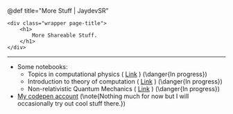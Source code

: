 @def title="More Stuff | JaydevSR"

~~~
<div class="wrapper page-title">
    <h1>
        More Shareable Stuff.
    </h1> 
</div>
~~~

---

- Some notebooks:
  - Topics in computational physics ( [Link](https://jaydevsr.github.io/computational-physics-notes/) ) (\danger{In progress})
  - Introduction to theory of computation ( [Link](https://jaydevsr.notion.site/Theory-of-Computation-b76a983528b846e7b0aaf650de61807c) ) (\danger{In progress})
  - Non-relativistic Quantum Mechanics ( [Link](https://jaydevsr.notion.site/Quantum-Mechanics-0081b8978e1c4c589b80711e0ad95778) ) (\danger{In progress})
- [My codepen account](https://codepen.io/jaydevsr) (\note{Nothing much for now but I will occasionally try out cool stuff there.})